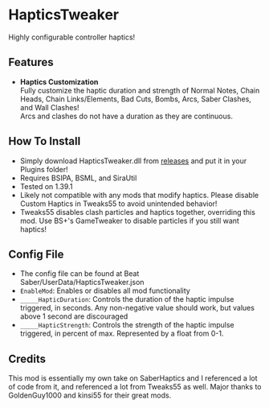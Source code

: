 # HapticsTweaker

Highly configurable controller haptics!

## Features
- **Haptics Customization**  
Fully customize the haptic duration and strength of Normal Notes, Chain Heads, Chain Links/Elements, Bad Cuts, Bombs, Arcs, Saber Clashes, and Wall Clashes!  
Arcs and clashes do not have a duration as they are continuous.

## How To Install
- Simply download HapticsTweaker.dll from [releases](https://github.com/BlqzingIce/HapticsTweaker/releases) and put it in your Plugins folder!
- Requires BSIPA, BSML, and SiraUtil
- Tested on 1.39.1
- Likely not compatible with any mods that modify haptics. Please disable Custom Haptics in Tweaks55 to avoid unintended behavior!
- Tweaks55 disables clash particles and haptics together, overriding this mod. Use BS+'s GameTweaker to disable particles if you still want haptics!

## Config File
- The config file can be found at Beat Saber/UserData/HapticsTweaker.json
- `EnableMod`: Enables or disables all mod functionality
- `_____HapticDuration`: Controls the duration of the haptic impulse triggered, in seconds. Any non-negative value should work, but values above 1 second are discouraged
- `_____HapticStrength`: Controls the strength of the haptic impulse triggered, in percent of max. Represented by a float from 0-1.

## Credits
This mod is essentially my own take on SaberHaptics and I referenced a lot of code from it, and referenced a lot from Tweaks55 as well. Major thanks to GoldenGuy1000 and kinsi55 for their great mods.
